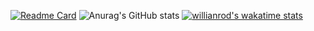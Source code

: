[![Readme Card](https://github-readme-stats.vercel.app/api/pin/?username=Jaron-Wilson&repo=github-readme-stats)](https://github.com/Jaron-Wilson/github-readme-stats)
![Anurag's GitHub stats](https://github-readme-stats.vercel.app/api?username=Jaron-Wilson&show_icons=true)
[![willianrod's wakatime stats](https://github-readme-stats.vercel.app/api/wakatime?username=Jaron-Wilson)](https://github.com/anuraghazra/github-readme-stats)

